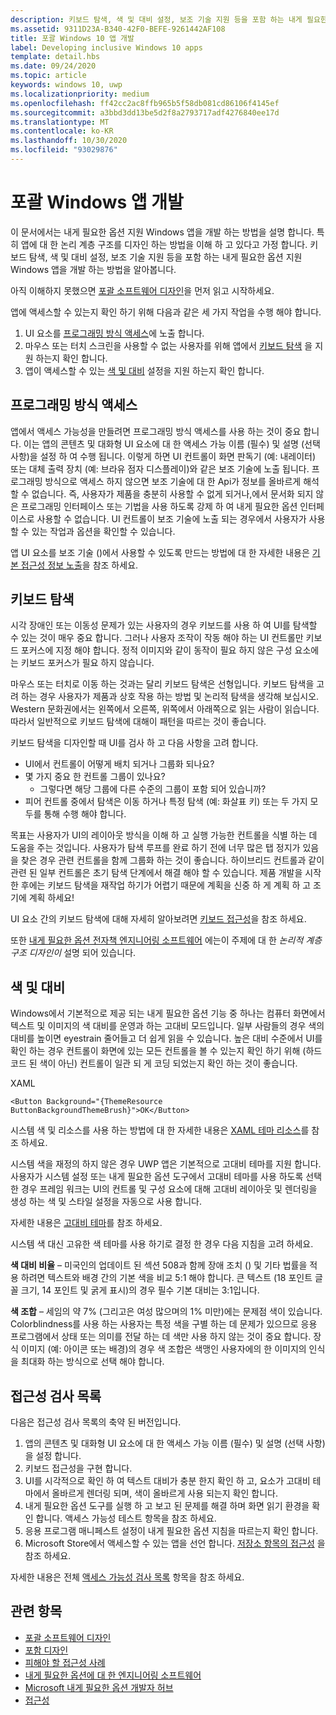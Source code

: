 ```yaml
---
description: 키보드 탐색, 색 및 대비 설정, 보조 기술 지원 등을 포함 하는 내게 필요한 옵션 지원 Windows 앱을 개발 하는 방법을 알아봅니다.
ms.assetid: 9311D23A-B340-42F0-BEFE-9261442AF108
title: 포괄 Windows 10 앱 개발
label: Developing inclusive Windows 10 apps
template: detail.hbs
ms.date: 09/24/2020
ms.topic: article
keywords: windows 10, uwp
ms.localizationpriority: medium
ms.openlocfilehash: ff42cc2ac8ffb965b5f58db081cd86106f4145ef
ms.sourcegitcommit: a3bbd3dd13be5d2f8a2793717adf4276840ee17d
ms.translationtype: MT
ms.contentlocale: ko-KR
ms.lasthandoff: 10/30/2020
ms.locfileid: "93029876"
---
```

# <a name="developing-inclusive-windows-apps"></a>포괄 Windows 앱 개발  

이 문서에서는 내게 필요한 옵션 지원 Windows 앱을 개발 하는 방법을 설명 합니다. 특히 앱에 대 한 논리 계층 구조를 디자인 하는 방법을 이해 하 고 있다고 가정 합니다. 키보드 탐색, 색 및 대비 설정, 보조 기술 지원 등을 포함 하는 내게 필요한 옵션 지원 Windows 앱을 개발 하는 방법을 알아봅니다.

아직 이해하지 못했으면 [포괄 소프트웨어 디자인](designing-inclusive-software.md)을 먼저 읽고 시작하세요.

앱에 액세스할 수 있는지 확인 하기 위해 다음과 같은 세 가지 작업을 수행 해야 합니다.

1. UI 요소를 [프로그래밍 방식 액세스](#programmatic-access)에 노출 합니다.
2. 마우스 또는 터치 스크린을 사용할 수 없는 사용자를 위해 앱에서 [키보드 탐색](#keyboard-navigation) 을 지원 하는지 확인 합니다.
3. 앱이 액세스할 수 있는 [색 및 대비](#color-and-contrast) 설정을 지원 하는지 확인 합니다.

## <a name="programmatic-access"></a>프로그래밍 방식 액세스  
앱에서 액세스 가능성을 만들려면 프로그래밍 방식 액세스를 사용 하는 것이 중요 합니다. 이는 앱의 콘텐츠 및 대화형 UI 요소에 대 한 액세스 가능 이름 (필수) 및 설명 (선택 사항)을 설정 하 여 수행 됩니다. 이렇게 하면 UI 컨트롤이 화면 판독기 (예: 내레이터) 또는 대체 출력 장치 (예: 브라유 점자 디스플레이)와 같은 보조 기술에 노출 됩니다. 프로그래밍 방식으로 액세스 하지 않으면 보조 기술에 대 한 Api가 정보를 올바르게 해석할 수 없습니다. 즉, 사용자가 제품을 충분히 사용할 수 없게 되거나,에서 문서화 되지 않은 프로그래밍 인터페이스 또는 기법을 사용 하도록 강제 하 여 내게 필요한 옵션 인터페이스로 사용할 수 없습니다. UI 컨트롤이 보조 기술에 노출 되는 경우에서 사용자가 사용할 수 있는 작업과 옵션을 확인할 수 있습니다.  

앱 UI 요소를 보조 기술 ()에서 사용할 수 있도록 만드는 방법에 대 한 자세한 내용은 [기본 접근성 정보 노출](basic-accessibility-information.md)을 참조 하세요.

## <a name="keyboard-navigation"></a>키보드 탐색  
시각 장애인 또는 이동성 문제가 있는 사용자의 경우 키보드를 사용 하 여 UI를 탐색할 수 있는 것이 매우 중요 합니다. 그러나 사용자 조작이 작동 해야 하는 UI 컨트롤만 키보드 포커스에 지정 해야 합니다. 정적 이미지와 같이 동작이 필요 하지 않은 구성 요소에는 키보드 포커스가 필요 하지 않습니다.  

마우스 또는 터치로 이동 하는 것과는 달리 키보드 탐색은 선형입니다. 키보드 탐색을 고려 하는 경우 사용자가 제품과 상호 작용 하는 방법 및 논리적 탐색을 생각해 보십시오. Western 문화권에서는 왼쪽에서 오른쪽, 위쪽에서 아래쪽으로 읽는 사람이 읽습니다. 따라서 일반적으로 키보드 탐색에 대해이 패턴을 따르는 것이 좋습니다.  

키보드 탐색을 디자인할 때 UI를 검사 하 고 다음 사항을 고려 합니다.
* UI에서 컨트롤이 어떻게 배치 되거나 그룹화 되나요?
* 몇 가지 중요 한 컨트롤 그룹이 있나요?
    * 그렇다면 해당 그룹에 다른 수준의 그룹이 포함 되어 있습니까?
*   피어 컨트롤 중에서 탐색은 이동 하거나 특정 탐색 (예: 화살표 키) 또는 두 가지 모두를 통해 수행 해야 합니다.

목표는 사용자가 UI의 레이아웃 방식을 이해 하 고 실행 가능한 컨트롤을 식별 하는 데 도움을 주는 것입니다. 사용자가 탐색 루프를 완료 하기 전에 너무 많은 탭 정지가 있음을 찾은 경우 관련 컨트롤을 함께 그룹화 하는 것이 좋습니다. 하이브리드 컨트롤과 같이 관련 된 일부 컨트롤은 초기 탐색 단계에서 해결 해야 할 수 있습니다. 제품 개발을 시작한 후에는 키보드 탐색을 재작업 하기가 어렵기 때문에 계획을 신중 하 게 계획 하 고 조기에 계획 하세요!  

UI 요소 간의 키보드 탐색에 대해 자세히 알아보려면 [키보드 접근성](keyboard-accessibility.md)을 참조 하세요.  

또한 [내게 필요한 옵션 전자책 엔지니어링 소프트웨어](https://www.microsoft.com/download/details.aspx?id=19262) 에는이 주제에 대 한 _논리적 계층 구조 디자인이_ 설명 되어 있습니다.

## <a name="color-and-contrast"></a>색 및 대비  
Windows에서 기본적으로 제공 되는 내게 필요한 옵션 기능 중 하나는 컴퓨터 화면에서 텍스트 및 이미지의 색 대비를 운영과 하는 고대비 모드입니다. 일부 사람들의 경우 색의 대비를 높이면 eyestrain 줄어들고 더 쉽게 읽을 수 있습니다. 높은 대비 수준에서 UI를 확인 하는 경우 컨트롤이 화면에 있는 모든 컨트롤을 볼 수 있는지 확인 하기 위해 (하드 코드 된 색이 아닌) 컨트롤이 일관 되 게 코딩 되었는지 확인 하는 것이 좋습니다.  

XAML
```xaml
<Button Background="{ThemeResource ButtonBackgroundThemeBrush}">OK</Button>
```
시스템 색 및 리소스를 사용 하는 방법에 대 한 자세한 내용은 [XAML 테마 리소스](../controls-and-patterns/xaml-theme-resources.md)를 참조 하세요.

시스템 색을 재정의 하지 않은 경우 UWP 앱은 기본적으로 고대비 테마를 지원 합니다. 사용자가 시스템 설정 또는 내게 필요한 옵션 도구에서 고대비 테마를 사용 하도록 선택한 경우 프레임 워크는 UI의 컨트롤 및 구성 요소에 대해 고대비 레이아웃 및 렌더링을 생성 하는 색 및 스타일 설정을 자동으로 사용 합니다.   

자세한 내용은 [고대비 테마](high-contrast-themes.md)를 참조 하세요.  

시스템 색 대신 고유한 색 테마를 사용 하기로 결정 한 경우 다음 지침을 고려 하세요.  

**색 대비 비율** – 미국인의 업데이트 된 섹션 508과 함께 장애 조치 () 및 기타 법률을 적용 하려면 텍스트와 배경 간의 기본 색을 비교 5:1 해야 합니다. 큰 텍스트 (18 포인트 글꼴 크기, 14 포인트 및 굵게 표시)의 경우 필수 기본 대비는 3:1입니다.  

**색 조합** – 세임의 약 7% (그리고은 여성 많으며의 1% 미만)에는 문제점 색이 있습니다. Colorblindness를 사용 하는 사용자는 특정 색을 구별 하는 데 문제가 있으므로 응용 프로그램에서 상태 또는 의미를 전달 하는 데 색만 사용 하지 않는 것이 중요 합니다. 장식 이미지 (예: 아이콘 또는 배경)의 경우 색 조합은 색맹인 사용자에의 한 이미지의 인식을 최대화 하는 방식으로 선택 해야 합니다.  

## <a name="accessibility-checklist"></a>접근성 검사 목록  
다음은 접근성 검사 목록의 축약 된 버전입니다.

1. 앱의 콘텐츠 및 대화형 UI 요소에 대 한 액세스 가능 이름 (필수) 및 설명 (선택 사항)을 설정 합니다.
2. 키보드 접근성을 구현 합니다.
3. UI를 시각적으로 확인 하 여 텍스트 대비가 충분 한지 확인 하 고, 요소가 고대비 테마에서 올바르게 렌더링 되며, 색이 올바르게 사용 되는지 확인 합니다.
4. 내게 필요한 옵션 도구를 실행 하 고 보고 된 문제를 해결 하며 화면 읽기 환경을 확인 합니다. 액세스 가능성 테스트 항목을 참조 하세요.
5. 응용 프로그램 매니페스트 설정이 내게 필요한 옵션 지침을 따르는지 확인 합니다.
6. Microsoft Store에서 액세스할 수 있는 앱을 선언 합니다. [저장소 항목의 접근성](accessibility-in-the-store.md) 을 참조 하세요.

자세한 내용은 전체 [액세스 가능성 검사 목록](accessibility-checklist.md) 항목을 참조 하세요.

## <a name="related-topics"></a>관련 항목  
* [포괄 소프트웨어 디자인](designing-inclusive-software.md)  
* [포함 디자인](https://www.microsoft.com/design/inclusive/)
* [피해야 할 접근성 사례](practices-to-avoid.md)
* [내게 필요한 옵션에 대 한 엔지니어링 소프트웨어](https://www.microsoft.com/download/details.aspx?id=19262)
* [Microsoft 내게 필요한 옵션 개발자 허브](https://developer.microsoft.com/windows/accessible-apps)
* [접근성](accessibility.md)
